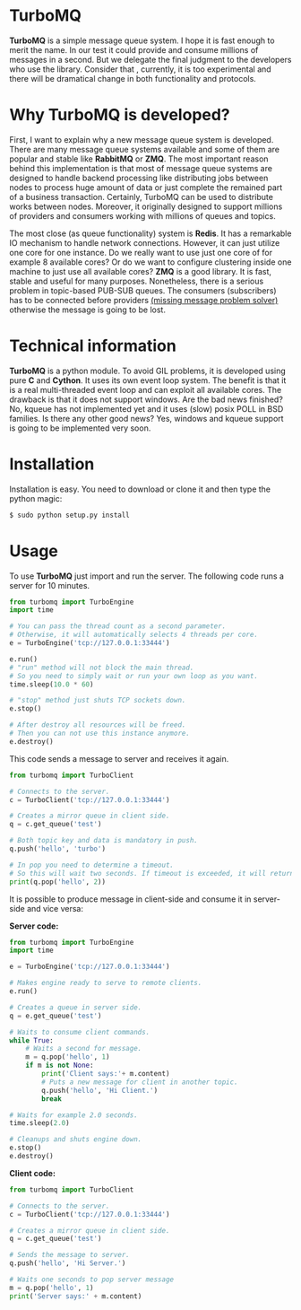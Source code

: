 # TurboMQ
**TurboMQ** is a simple message queue system. I hope it is fast enough to merit the name. In our test it could provide and consume millions of messages in a second. But we delegate the final judgment to the developers who use the library. Consider that , currently, it is too experimental and there will be dramatical change in both functionality and protocols.

# Why TurboMQ is developed?
First, I want to explain why a new message queue system is developed. There are many message queue systems available and some of them are popular and stable like **RabbitMQ** or **ZMQ**. The most important reason behind this implementation is that most of message queue systems are designed to handle backend processing like distributing jobs between nodes to process huge amount of data or just complete the remained part of a business transaction. Certainly, TurboMQ can be used to distribute works between nodes. Moreover, it originally designed to support millions of providers and consumers working with millions of queues and topics.

The most close (as queue functionality) system is **Redis**. It has a remarkable IO mechanism to handle network connections. However, it can just utilize one core for one instance. Do we really want to use just one core of for example 8 available cores? Or do we want to configure clustering inside one machine to just use all available cores?
**ZMQ** is a good library. It is fast, stable and useful for many purposes. Nonetheless, there is a serious problem in topic-based PUB-SUB queues. The consumers (subscribers) has to be connected before providers [(missing message problem solver)](http://zguide.zeromq.org/page:all#Missing-Message-Problem-Solver) otherwise the message is going to be lost.

# Technical information
**TurboMQ** is a python module. To avoid GIL problems, it is developed using pure **C** and **Cython**. It uses its own event loop system. The benefit is that it is a real multi-threaded event loop and can exploit all available cores. The drawback is that it does not support windows. Are the bad news finished? No, kqueue has not implemented yet and it uses (slow) posix POLL in BSD families. Is there any other good news? Yes, windows and kqueue support is going to be implemented very soon.

# Installation
Installation is easy. You need to download or clone it and then type the python magic:

```bash
$ sudo python setup.py install
```

# Usage
To use **TurboMQ** just import and run the server. The following code runs a server for 10 minutes.

```python
from turbomq import TurboEngine
import time

# You can pass the thread count as a second parameter.
# Otherwise, it will automatically selects 4 threads per core.
e = TurboEngine('tcp://127.0.0.1:33444')

e.run()
# "run" method will not block the main thread.
# So you need to simply wait or run your own loop as you want.
time.sleep(10.0 * 60)

# "stop" method just shuts TCP sockets down.
e.stop()

# After destroy all resources will be freed.
# Then you can not use this instance anymore.
e.destroy()
```

This code sends a message to server and receives it again.

```python
from turbomq import TurboClient

# Connects to the server.
c = TurboClient('tcp://127.0.0.1:33444')

# Creates a mirror queue in client side.
q = c.get_queue('test')

# Both topic key and data is mandatory in push.
q.push('hello', 'turbo')

# In pop you need to determine a timeout.
# So this will wait two seconds. If timeout is exceeded, it will return None.
print(q.pop('hello', 2))
```

It is possible to produce message in client-side and consume it in server-side and vice versa:

**Server code:**
```python
from turbomq import TurboEngine
import time

e = TurboEngine('tcp://127.0.0.1:33444')

# Makes engine ready to serve to remote clients.
e.run()

# Creates a queue in server side.
q = e.get_queue('test')

# Waits to consume client commands.
while True:
    # Waits a second for message.
    m = q.pop('hello', 1)
    if m is not None:
        print('Client says:'+ m.content)
        # Puts a new message for client in another topic.
        q.push('hello', 'Hi Client.')
        break

# Waits for example 2.0 seconds.
time.sleep(2.0)

# Cleanups and shuts engine down.
e.stop()
e.destroy()
```

**Client code:**
```python
from turbomq import TurboClient

# Connects to the server.
c = TurboClient('tcp://127.0.0.1:33444')

# Creates a mirror queue in client side.
q = c.get_queue('test')

# Sends the message to server.
q.push('hello', 'Hi Server.')

# Waits one seconds to pop server message
m = q.pop('hello', 1)
print('Server says:' + m.content)
```
